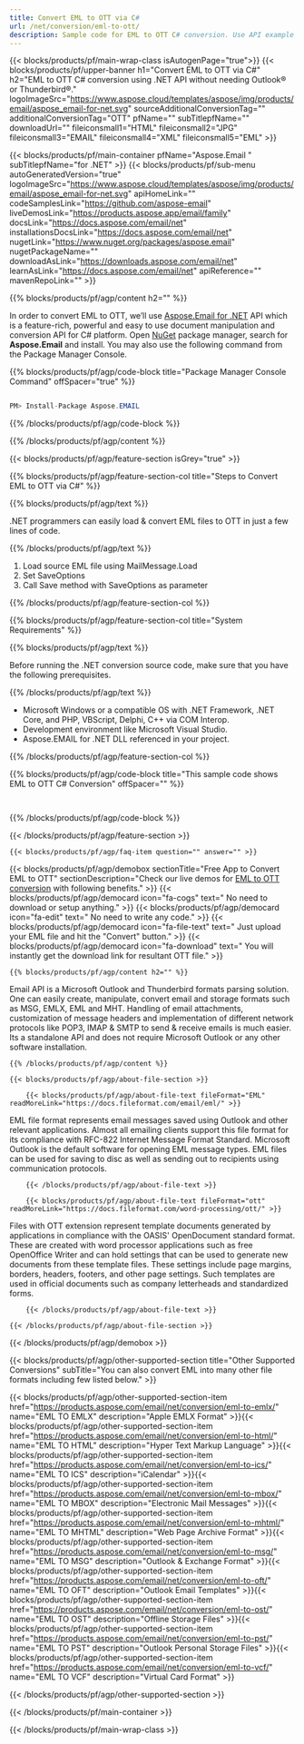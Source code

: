 ```yaml
---
title: Convert EML to OTT via C# 
url: /net/conversion/eml-to-ott/ 
description: Sample code for EML to OTT C# conversion. Use API example code for batch EML files to OTT conversion within VB.NET, Asp.NET or any .NET based application.
---
```


{{< blocks/products/pf/main-wrap-class isAutogenPage="true">}}
{{< blocks/products/pf/upper-banner h1="Convert EML to OTT via C#" h2="EML to OTT C# conversion using .NET API without needing Outlook® or Thunderbird®." logoImageSrc="https://www.aspose.cloud/templates/aspose/img/products/email/aspose_email-for-net.svg" sourceAdditionalConversionTag="" additionalConversionTag="OTT" pfName="" subTitlepfName="" downloadUrl="" fileiconsmall1="HTML" fileiconsmall2="JPG" fileiconsmall3="EMAIL" fileiconsmall4="XML" fileiconsmall5="EML" >}}

{{< blocks/products/pf/main-container pfName="Aspose.Email " subTitlepfName="for .NET" >}}
{{< blocks/products/pf/sub-menu autoGeneratedVersion="true" logoImageSrc="https://www.aspose.cloud/templates/aspose/img/products/email/aspose_email-for-net.svg" apiHomeLink="" codeSamplesLink="https://github.com/aspose-email" liveDemosLink="https://products.aspose.app/email/family" docsLink="https://docs.aspose.com/email/net" installationsDocsLink="https://docs.aspose.com/email/net" nugetLink="https://www.nuget.org/packages/aspose.email" nugetPackageName="" downloadAsLink="https://downloads.aspose.com/email/net" learnAsLink="https://docs.aspose.com/email/net" apiReference="" mavenRepoLink="" >}}

{{% blocks/products/pf/agp/content h2="" %}}

In order to convert EML to OTT, we’ll use <a href="https://products.aspose.com/email/net">Aspose.Email for .NET</a> API which is a feature-rich, powerful and easy to use document manipulation and conversion API for C# platform. Open <a href="https://www.nuget.org/packages/aspose.email">NuGet</a> package manager, search for <b>Aspose.Email</b> and install. You may also use the following command from the Package Manager Console.

{{% blocks/products/pf/agp/code-block title="Package Manager Console Command" offSpacer="true" %}}

```cs

PM> Install-Package Aspose.EMAIL

```

{{% /blocks/products/pf/agp/code-block %}}

{{% /blocks/products/pf/agp/content %}}

{{< blocks/products/pf/agp/feature-section isGrey="true" >}}

{{% blocks/products/pf/agp/feature-section-col title="Steps to Convert EML to OTT via C#" %}}

{{% blocks/products/pf/agp/text %}}

 .NET programmers can easily load & convert EML files to OTT in just a few lines of code.

{{% /blocks/products/pf/agp/text %}}

1. Load source EML file using MailMessage.Load
1. Set SaveOptions
1. Call Save method with SaveOptions as parameter

{{% /blocks/products/pf/agp/feature-section-col %}}

{{% blocks/products/pf/agp/feature-section-col title="System Requirements" %}}

{{% blocks/products/pf/agp/text %}}

 Before running the .NET conversion source code, make sure that you have the following prerequisites.

{{% /blocks/products/pf/agp/text %}}

-  Microsoft Windows or a compatible OS with .NET Framework, .NET Core, and PHP, VBScript, Delphi, C++ via COM Interop.
-  Development environment like Microsoft Visual Studio.
-  Aspose.EMAIL for .NET DLL referenced in your project.

{{% /blocks/products/pf/agp/feature-section-col %}}

{{% blocks/products/pf/agp/code-block title="This sample code shows EML to OTT C# Conversion" offSpacer="" %}}

```cs
  

```

{{% /blocks/products/pf/agp/code-block %}}

{{< /blocks/products/pf/agp/feature-section >}}

    {{< blocks/products/pf/agp/faq-item question="" answer="" >}}
 

<!-- aboutfile Starts -->

{{< blocks/products/pf/agp/demobox sectionTitle="Free App to Convert EML to OTT" sectionDescription="Check our live demos for [EML to OTT conversion](https://products.aspose.app/email/conversion/eml-to-ott) with following benefits." >}}
        {{< blocks/products/pf/agp/democard icon="fa-cogs" text=" No need to download or setup anything." >}}
        {{< blocks/products/pf/agp/democard icon="fa-edit" text=" No need to write any code." >}}
        {{< blocks/products/pf/agp/democard icon="fa-file-text" text=" Just upload your EML file and hit the \"Convert\" button." >}}
        {{< blocks/products/pf/agp/democard icon="fa-download" text=" You will instantly get the download link for resultant OTT file." >}}

    {{% blocks/products/pf/agp/content h2="" %}}

Email API is a Microsoft Outlook and Thunderbird formats parsing solution. One can easily create, manipulate, convert email and storage formats such as MSG, EMLX, EML and MHT. Handling of email attachments, customization of message headers and implementation of different network protocols like POP3, IMAP & SMTP to send & receive emails is much easier. Its a standalone API and does not require Microsoft Outlook or any other software installation. 



    {{% /blocks/products/pf/agp/content %}}

    {{< blocks/products/pf/agp/about-file-section >}}

        {{< blocks/products/pf/agp/about-file-text fileFormat="EML" readMoreLink="https://docs.fileformat.com/email/eml/" >}}
EML file format represents email messages saved using Outlook and other relevant applications. Almost all emailing clients support this file format for its compliance with RFC-822 Internet Message Format Standard. Microsoft Outlook is the default software for opening EML message types. EML files can be used for saving to disc as well as sending out to recipients using communication protocols.

        {{< /blocks/products/pf/agp/about-file-text >}}

        {{< blocks/products/pf/agp/about-file-text fileFormat="ott" readMoreLink="https://docs.fileformat.com/word-processing/ott/" >}}
Files with OTT extension represent template documents generated by applications in compliance with the OASIS' OpenDocument standard format. These are created with word processor applications such as free OpenOffice Writer and can hold settings that can be used to generate new documents from these template files. These settings include page margins, borders, headers, footers, and other page settings. Such templates are used in official documents such as company letterheads and standardized forms.

        {{< /blocks/products/pf/agp/about-file-text >}}

    {{< /blocks/products/pf/agp/about-file-section >}}

{{< /blocks/products/pf/agp/demobox >}}

<!-- aboutfile Ends -->

{{< blocks/products/pf/agp/other-supported-section title="Other Supported Conversions" subTitle="You can also convert EML into many other file formats including few listed below." >}}

{{< blocks/products/pf/agp/other-supported-section-item href="https://products.aspose.com/email/net/conversion/eml-to-emlx/" name="EML TO EMLX" description="Apple EMLX Format" >}}{{< blocks/products/pf/agp/other-supported-section-item href="https://products.aspose.com/email/net/conversion/eml-to-html/" name="EML TO HTML" description="Hyper Text Markup Language" >}}{{< blocks/products/pf/agp/other-supported-section-item href="https://products.aspose.com/email/net/conversion/eml-to-ics/" name="EML TO ICS" description="iCalendar" >}}{{< blocks/products/pf/agp/other-supported-section-item href="https://products.aspose.com/email/net/conversion/eml-to-mbox/" name="EML TO MBOX" description="Electronic Mail Messages" >}}{{< blocks/products/pf/agp/other-supported-section-item href="https://products.aspose.com/email/net/conversion/eml-to-mhtml/" name="EML TO MHTML" description="Web Page Archive Format" >}}{{< blocks/products/pf/agp/other-supported-section-item href="https://products.aspose.com/email/net/conversion/eml-to-msg/" name="EML TO MSG" description="Outlook & Exchange Format" >}}{{< blocks/products/pf/agp/other-supported-section-item href="https://products.aspose.com/email/net/conversion/eml-to-oft/" name="EML TO OFT" description="Outlook Email Templates" >}}{{< blocks/products/pf/agp/other-supported-section-item href="https://products.aspose.com/email/net/conversion/eml-to-ost/" name="EML TO OST" description="Offline Storage Files" >}}{{< blocks/products/pf/agp/other-supported-section-item href="https://products.aspose.com/email/net/conversion/eml-to-pst/" name="EML TO PST" description="Outlook Personal Storage Files" >}}{{< blocks/products/pf/agp/other-supported-section-item href="https://products.aspose.com/email/net/conversion/eml-to-vcf/" name="EML TO VCF" description="Virtual Card Format" >}}

{{< /blocks/products/pf/agp/other-supported-section >}}

{{< /blocks/products/pf/main-container >}}
    
{{< /blocks/products/pf/main-wrap-class >}}